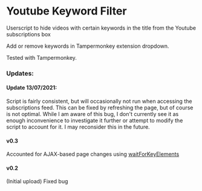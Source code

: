 # Youtube Keyword Filter

Userscript to hide videos with certain keywords in the title from the Youtube subscriptions box

Add or remove keywords in Tampermonkey extension dropdown.


Tested with Tampermonkey.


### Updates:

#### Update 13/07/2021:
Script is fairly consistent, but will occasionally not run when accessing the subscriptions feed. This can be fixed by refreshing the page, but of course is not optimal. While I am aware of this bug, I don't currently see it as enough inconvenience to investigate it further or attempt to modify the script to account for it. I may reconsider this in the future.

#### v0.3
Accounted for AJAX-based page changes using [waitForKeyElements](https://gist.github.com/BrockA/2625891)


#### v0.2
(Initial upload) Fixed bug

